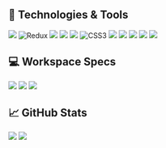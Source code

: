 ## 🚀 Technologies & Tools 
![](https://img.shields.io/badge/React-informational?style=for-the-badge&logo=react&logoColor=ffffff&color=066d89)
![Redux](https://img.shields.io/badge/redux-%23593d88.svg?style=for-the-badge&logo=redux&logoColor=white)
![](https://img.shields.io/badge/TypeScript-informational?style=for-the-badge&logo=typescript&logoColor=ffffff&color=007acc)
![](https://img.shields.io/badge/JavaScript-323330?style=for-the-badge&logo=javascript&logoColor=F7DF1E)
![](https://img.shields.io/badge/HTML-informational?style=for-the-badge&logo=html5&logoColor=ffffff&color=E44D26)
![CSS3](https://img.shields.io/badge/css3-%231572B6.svg?style=for-the-badge&logo=css3&logoColor=white)
![](https://img.shields.io/badge/PostgreSQL-informational?style=for-the-badge&logo=postgresql&logoColor=ffffff&color=336791)
![](https://img.shields.io/badge/MySQL-informational?style=for-the-badge&logo=mysql&logoColor=ffffff&color=007D7D)
![](https://img.shields.io/badge/VS%20Code-informational?style=for-the-badge&logo=visual-studio-code&logoColor=white&color=007acc)
![](https://img.shields.io/badge/GIT-E44C30?style=for-the-badge&logo=git&logoColor=white)
![](https://img.shields.io/badge/Ubuntu-E95420?style=for-the-badge&logo=ubuntu&logoColor=white)

## 💻 Workspace Specs
![](https://img.shields.io/badge/NVIDIA-RTX3060-76B900?style=for-the-badge&logo=nvidia&logoColor=white)
![](https://img.shields.io/badge/AMD-Ryzen_5_5600H-ED1C24?style=for-the-badge&logo=amd&logoColor=white)
![](https://img.shields.io/badge/Windows-HP_OMEN_15-0078D6?style=for-the-badge&logo=windows&logoColor=white)

## 📈 GitHub Stats
![](https://github-readme-stats.vercel.app/api?username=ra1n-xd&layout=compact&show_icons=true&theme=white&icon_color=2a84ea&hide_border=true&bg_color=00000000&text_color=21a8bc)
![](https://github-readme-stats.vercel.app/api/top-langs/?username=ra1n-xd&layout=compact&theme=white&icon_color=2a84ea&hide_border=true&bg_color=00000000&text_color=21a8bc)

<!--
https://github.com/Ileriayo/markdown-badges
style=for-the-badge
style=for-square
-->

